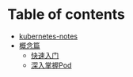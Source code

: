 # Table of contents

* [kubernetes-notes](README.md)
* [概念篇](gai-nian-pian/README.md)
  * [快速入门](概念篇/快速入门.md)
  * [深入掌握Pod](gai-nian-pian/shen-ru-zhang-wo-pod.md)
